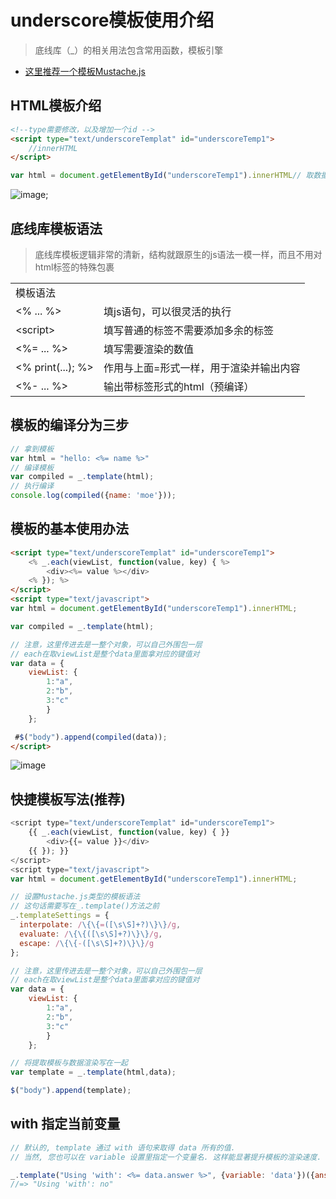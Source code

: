 # underscore模板使用介绍
> 底线库（_）的相关用法包含常用函数，模板引擎

- [这里推荐一个模板Mustache.js ](https://github.com/janl/mustache.js#readme)

## HTML模板介绍

```html
<!--type需要修改，以及增加一个id -->
<script type="text/underscoreTemplat" id="underscoreTemp1">
	//innerHTML
</script>
```

```js
var html = document.getElementById("underscoreTemp1").innerHTML// 取数据直接取
```

![image](https://cloud.githubusercontent.com/assets/18028533/20421233/9e8a9996-ad9d-11e6-9272-79c7a4ca15c4.png);

## 底线库模板语法

> 底线库模板逻辑非常的清新，结构就跟原生的js语法一模一样，而且不用对html标签的特殊包裹

<table>
	<tr>
               <td colspan=2>模板语法</td></tr>
	<tr>
		<td><% ... %></td>
		<td>填js语句，可以很灵活的执行</td>
	</tr>
	<tr>
		<td>&lt;script&gt;</td>
		<td>填写普通的标签不需要添加多余的标签</td>
	</tr>
	<tr>
		<td><%= ... %></td>
		<td>填写需要渲染的数值</td>
	</tr>
		<tr>
		<td><% print(...); %></td>
		<td>作用与上面=形式一样，用于渲染并输出内容</td>
	</tr>
	<tr>
		<td><%- ... %></td>
		<td>输出带标签形式的html（预编译）</td>
	</tr>
</table>

## 模板的编译分为三步
```js
// 拿到模板
var html = "hello: <%= name %>"
// 编译模板
var compiled = _.template(html);
// 执行编译
console.log(compiled({name: 'moe'}));
```
## 模板的基本使用办法
```html
<script type="text/underscoreTemplat" id="underscoreTemp1">
	<% _.each(viewList, function(value, key) { %>
		<div><%= value %></div>
	<% }); %>
</script>
<script type="text/javascript">
var html = document.getElementById("underscoreTemp1").innerHTML;

var compiled = _.template(html);

// 注意，这里传进去是一整个对象，可以自己外围包一层
// each在取viewList是整个data里面拿对应的键值对
var data = {
	viewList: {
		1:"a",
		2:"b",
		3:"c"
		}
	};

 #$("body").append(compiled(data));
</script> 
```
![image](https://cloud.githubusercontent.com/assets/18028533/20422762/44496930-ada7-11e6-9450-6aeb78cf3c09.png)

## 快捷模板写法(推荐)

```js
<script type="text/underscoreTemplat" id="underscoreTemp1">
	{{ _.each(viewList, function(value, key) { }}
		<div>{{= value }}</div>
	{{ }); }}
</script>
<script type="text/javascript">
var html = document.getElementById("underscoreTemp1").innerHTML;

// 设置Mustache.js类型的模板语法
// 这句话需要写在_.template()方法之前
_.templateSettings = {
  interpolate: /\{\{=([\s\S]+?)\}\}/g,
  evaluate: /\{\{([\s\S]+?)\}\}/g,
  escape: /\{\{-([\s\S]+?)\}\}/g
};

// 注意，这里传进去是一整个对象，可以自己外围包一层
// each在取viewList是整个data里面拿对应的键值对
var data = {
	viewList: {
		1:"a",
		2:"b",
		3:"c"
		}
	};

// 将提取模板与数据渲染写在一起
var template = _.template(html,data);

$("body").append(template);
```
## with 指定当前变量
```js
// 默认的, template 通过 with 语句来取得 data 所有的值.
// 当然, 您也可以在 variable 设置里指定一个变量名. 这样能显著提升模板的渲染速度.

_.template("Using 'with': <%= data.answer %>", {variable: 'data'})({answer: 'no'});
//=> "Using 'with': no"
```
